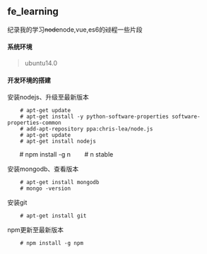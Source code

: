 ## fe_learning

纪录我的学习~~node~~node,vue,es6的~~过程~~一些片段
#### 系统环境
>ubuntu14.0
#### 开发环境的搭建
安装nodejs、升级至最新版本

        # apt-get update  
        # apt-get install -y python-software-properties software-properties-common  
        # add-apt-repository ppa:chris-lea/node.js  
        # apt-get update  
        # apt-get install nodejs
        # npm install -g n
        # n stable

安装mongodb、查看版本

        # apt-get install mongodb
        # mongo -version
安装git

        # apt-get install git
npm更新至最新版本
    
        # npm install -g npm
